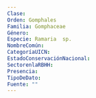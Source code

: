 ```yaml
---
Clase: 
Orden: Gomphales
Familia: Gomphaceae
Género: 
Especie: Ramaria  sp.
NombreComún: 
CategoríaUICN: 
EstadoConservaciónNacional: 
SectorenlaRBHH: 
Presencia: 
TipoDeDato: 
Fuente: ""
---
```

